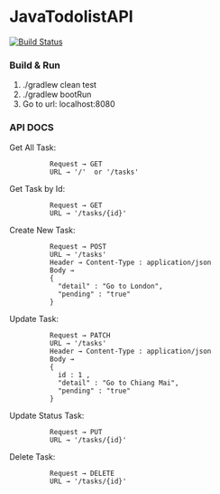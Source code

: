# JavaTodolistAPI
[![Build Status](https://travis-ci.org/iTonzDev/JavaTodolist.svg?branch=master)](https://travis-ci.org/iTonzDev/JavaTodolist)

### Build & Run
1. ./gradlew clean test
2. ./gradlew bootRun
3. Go to url: localhost:8080

### API DOCS
Get All Task:

              Request → GET
              URL → '/'  or '/tasks'
Get Task by Id:

              Request → GET
              URL → '/tasks/{id}'
Create New Task:

              Request → POST
              URL → '/tasks'
              Header → Content-Type : application/json
              Body → 
              {
                "detail" : "Go to London",
                "pending" : "true"
              }
Update Task:

              Request → PATCH
              URL → '/tasks'
              Header → Content-Type : application/json
              Body → 
              { 
                id : 1 , 
                "detail" : "Go to Chiang Mai", 
                "pending" : "true" 
              }
Update Status Task:

              Request → PUT
              URL → '/tasks/{id}'
Delete Task:

              Request → DELETE
              URL → '/tasks/{id}'
